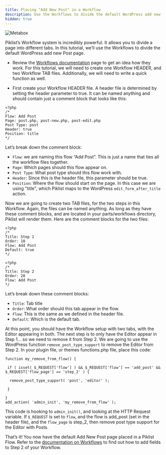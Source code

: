 ```yaml
---
title: Placing "Add New Post" in a Workflow
description: Use the Workflows to divide the default WordPress add new Post page.
hidden: true
---
```


![Metabox](/images/workflow-add-new-post.jpg)

Piklist’s Workflow system is incredibly powerful. It allows you to divide a page into different tabs. In this tutorial, we’ll use the Workflows to divide the default WordPress add new Post page.

* Review the [Workflows documentation](/file-structure/parts/workflows/) page to get an idea how they work. For this tutorial, we will need to create one Workflow HEADER, and two Workflow TAB files. Additionally, we will need to write a quick function as well.

* First create your Workflow HEADER file. A header file is determined by setting the header parameter to true. It can be named anything and should contain just a comment block that looks like this:

```
<?php
/*
Flow: Add Post
Page: post.php, post-new.php, post-edit.php
Post Type: post
Header: true
Position: title
*/
```

Let’s break down the comment block:

* `Flow`: we are naming this flow “Add Post”. This is just a name that ties all the workflow files together.
* `Page`: Which pages should this flow appear on.
* `Post Type`: What post type should this flow work with.
* `Header`: Since this is the header file, this parameter should be true.
* `Position`: Where the flow should start on the page. In this case we are using "title", which Piklist maps to the WordPress `edit_form_after_title` action.

Now we are going to create two TAB files, for the two steps in this Workflow. Again, the files can be named anything. As long as they have these comment blocks, and are located in your parts/workflows directory, Piklist will render them. Here are the comment blocks for the two files:

```
<?php
/*
Title: Step 1
Order: 10
Flow: Add Post
Default: true
*/
```

```
<?php
/*
Title: Step 2
Order: 20
Flow: Add Post
*/
```


Let’s break down these comment blocks:

* `Title`: Tab title
* `Order`: What order should this tab appear in the flow.
* `Flow`: This is the same as we defined in the header file.
* `Default`: Which is the default tab.

 At this point, you should have the Workflow setup with two tabs, with the Editor appearing in both. The next step is to only have the Editor appear in Step 1… so we need to remove it from Step 2. We are going to use the WordPress function `remove_post_type_support` to remove the Editor from Step 2. In your plugin file, or themes functions.php file, place this code:

```
function my_remove_from_flow() {

 if ( isset( $_REQUEST['flow'] ) && $_REQUEST['flow'] == 'add_post' && $_REQUEST['flow_page'] == 'step_2' ) {

  remove_post_type_support( 'post', 'editor' );

 }

}
add_action( 'admin_init', 'my_remove_from_flow' );
```


This code is hooking to `admin_init()`, and looking at the HTTP Request variable. If `$_REQUEST` is set to `flow`, and the flow is add_post (set in the header file), and the `flow_page` is step_2, then remove post type support for the Editor with Posts.

That’s it! You now have the default Add New Post page placed in a Piklist Flow. Refer to the [documentation on Workflows](/file-structure/parts/workflows/) to find out how to add fields to Step 2 of your Workflow.
